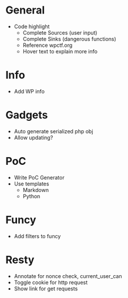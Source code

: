 
# General
- Code highlight
  - Complete Sources (user input)
  - Complete Sinks (dangerous functions)
  - Reference wpctf.org
  - Hover text to explain more info

# Info
- Add WP info

# Gadgets
- Auto generate serialized php obj
- Allow updating?

# PoC
- Write PoC Generator
- Use templates
  - Markdown
  - Python

# Funcy
- Add filters to funcy

# Resty
- Annotate for nonce check, current_user_can
- Toggle cookie for http request
- Show link for get requests